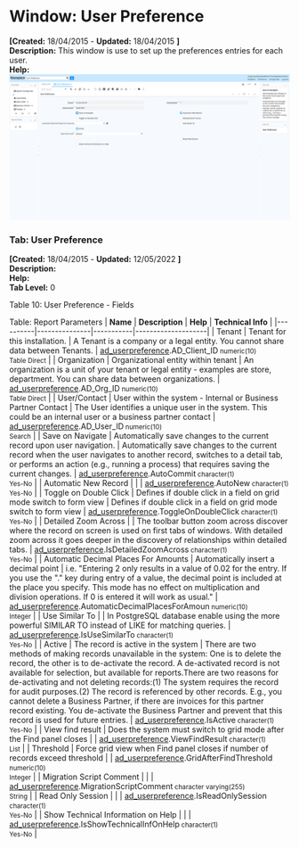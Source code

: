 # Window: User Preference

**[Created:** 18/04/2015 - **Updated:** 18/04/2015 **]**  
**Description:** This window is use to set up the preferences entries for each user.  
**Help:**   
![](/img/docs/manual/UserPreference-Window_iDempiere_v12.0.0.png)

### Tab: User Preference

**[Created:** 18/04/2015 - **Updated:** 12/05/2022 **]**   
**Description:**   
**Help:**   
**Tab Level:** 0

Table 10: User Preference - Fields 

Table: Report Parameters
| **Name** | **Description** | **Help** | **Technical Info** |
|----------|---------------|-----------|--------------------|
| Tenant | Tenant for this installation. | A Tenant is a company or a legal entity. You cannot share data between Tenants. | [ad_userpreference](https://idempiere-schemaspy.muriloht.com/adempiere/tables/ad_userpreference.html).AD_Client_ID<small> numeric(10) <br/> Table Direct</small> | 
| Organization | Organizational entity within tenant | An organization is a unit of your tenant or legal entity - examples are store, department. You can share data between organizations. | [ad_userpreference](https://idempiere-schemaspy.muriloht.com/adempiere/tables/ad_userpreference.html).AD_Org_ID<small> numeric(10) <br/> Table Direct</small> | 
| User/Contact | User within the system - Internal or Business Partner Contact | The User identifies a unique user in the system. This could be an internal user or a business partner contact | [ad_userpreference](https://idempiere-schemaspy.muriloht.com/adempiere/tables/ad_userpreference.html).AD_User_ID<small> numeric(10) <br/> Search</small> | 
| Save on Navigate | Automatically save changes to the current record upon user navigation. | Automatically save changes to the current record when the user navigates to another record, switches to a detail tab, or performs an action (e.g., running a process) that requires saving the current changes. | [ad_userpreference](https://idempiere-schemaspy.muriloht.com/adempiere/tables/ad_userpreference.html).AutoCommit<small> character(1) <br/> Yes-No</small> | 
| Automatic New Record |  |  | [ad_userpreference](https://idempiere-schemaspy.muriloht.com/adempiere/tables/ad_userpreference.html).AutoNew<small> character(1) <br/> Yes-No</small> | 
| Toggle on Double Click | Defines if double click in a field on grid mode switch to form view | Defines if double click in a field on grid mode switch to form view | [ad_userpreference](https://idempiere-schemaspy.muriloht.com/adempiere/tables/ad_userpreference.html).ToggleOnDoubleClick<small> character(1) <br/> Yes-No</small> | 
| Detailed Zoom Across |  | The toolbar button zoom across discover where the record on screen is used on first tabs of windows.  With detailed zoom across it goes deeper in the discovery of relationships within detailed tabs. | [ad_userpreference](https://idempiere-schemaspy.muriloht.com/adempiere/tables/ad_userpreference.html).IsDetailedZoomAcross<small> character(1) <br/> Yes-No</small> | 
| Automatic Decimal Places For Amounts | Automatically insert a decimal point | i.e. &quot;Entering 2 only results in a value of 0.02 for the entry. If you use the &quot;.&quot; key during entry of a value, the decimal point is included at the place you specify. This mode has no effect on multiplication and division operations. If 0 is entered it will work as usual.&quot; | [ad_userpreference](https://idempiere-schemaspy.muriloht.com/adempiere/tables/ad_userpreference.html).AutomaticDecimalPlacesForAmoun<small> numeric(10) <br/> Integer</small> | 
| Use Similar To |  | In PostgreSQL database enable using the more powerful SIMILAR TO instead of LIKE for matching queries. | [ad_userpreference](https://idempiere-schemaspy.muriloht.com/adempiere/tables/ad_userpreference.html).IsUseSimilarTo<small> character(1) <br/> Yes-No</small> | 
| Active | The record is active in the system | There are two methods of making records unavailable in the system: One is to delete the record, the other is to de-activate the record. A de-activated record is not available for selection, but available for reports.There are two reasons for de-activating and not deleting records:(1) The system requires the record for audit purposes.(2) The record is referenced by other records. E.g., you cannot delete a Business Partner, if there are invoices for this partner record existing. You de-activate the Business Partner and prevent that this record is used for future entries. | [ad_userpreference](https://idempiere-schemaspy.muriloht.com/adempiere/tables/ad_userpreference.html).IsActive<small> character(1) <br/> Yes-No</small> | 
| View find result | Does the system must switch to grid mode after the Find panel closes |  | [ad_userpreference](https://idempiere-schemaspy.muriloht.com/adempiere/tables/ad_userpreference.html).ViewFindResult<small> character(1) <br/> List</small> | 
| Threshold | Force grid view when Find panel closes if number of records exceed threshold |  | [ad_userpreference](https://idempiere-schemaspy.muriloht.com/adempiere/tables/ad_userpreference.html).GridAfterFindThreshold<small> numeric(10) <br/> Integer</small> | 
| Migration Script Comment |  |  | [ad_userpreference](https://idempiere-schemaspy.muriloht.com/adempiere/tables/ad_userpreference.html).MigrationScriptComment<small> character varying(255) <br/> String</small> | 
| Read Only Session |  |  | [ad_userpreference](https://idempiere-schemaspy.muriloht.com/adempiere/tables/ad_userpreference.html).IsReadOnlySession<small> character(1) <br/> Yes-No</small> | 
| Show Technical Information on Help |  |  | [ad_userpreference](https://idempiere-schemaspy.muriloht.com/adempiere/tables/ad_userpreference.html).IsShowTechnicalInfOnHelp<small> character(1) <br/> Yes-No</small> | 


